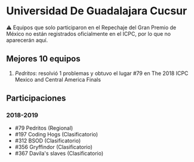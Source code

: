 # Universidad De Guadalajara Cucsur

:warning: Equipos que solo participaron en el Repechaje del Gran Premio de México no están registrados oficialmente en el ICPC, por lo que no aparecerán aquí.

## Mejores 10 equipos

1. _Pedritos_: resolvió 1 problemas y obtuvo el lugar #79 en The 2018 ICPC Mexico and Central America Finals

## Participaciones

### 2018-2019

- #79 Pedritos (Regional)
- #197 Coding Hogs (Clasificatorio)
- #312 BSOD (Clasificatorio)
- #356 Gryffindor (Clasificatorio)
- #367 Davila's slaves (Clasificatorio)



